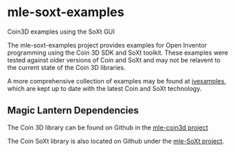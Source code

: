 # mle-soxt-examples
Coin3D examples using the SoXt GUI

The mle-soxt-examples project provides examples for Open Inventor programming using the Coin 3D SDK and SoXt toolkit.
These examples were tested against older versions of Coin and SoXt and may not be relavent to the current state of the
Coin 3D libraries.

A more comprehensive collection of examples may be found at [ivexamples](https://github.com/coin3d/ivexamples), which
are kept up to date with the latest Coin and SoXt technology.

## Magic Lantern Dependencies

The Coin 3D library can be found on Github in the [mle-coin3d project](https://github.com/coin3d/mle-coin3d)

The Coin SoXt library is also located on Github under the [mle-SoXt project](https://github.com/coin3d/mle-SoXt).
